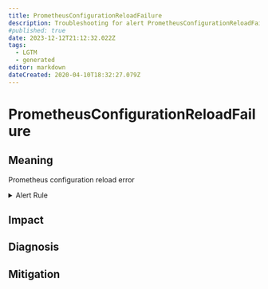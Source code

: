 ```yaml
---
title: PrometheusConfigurationReloadFailure
description: Troubleshooting for alert PrometheusConfigurationReloadFailure
#published: true
date: 2023-12-12T21:12:32.022Z
tags: 
  - LGTM
  - generated
editor: markdown
dateCreated: 2020-04-10T18:32:27.079Z
---
```


# PrometheusConfigurationReloadFailure

## Meaning
[//]: # "Short paragraph that explains what the alert means"
Prometheus configuration reload error

<details>
  <summary>Alert Rule</summary>

{{% rule "prometheus-self-monitoring/prometheus-self-monitoring-internal.yml" "PrometheusConfigurationReloadFailure" %}}

{{% comment %}}

```yaml
alert: PrometheusConfigurationReloadFailure
expr: prometheus_config_last_reload_successful != 1
for: 0m
labels:
    severity: warning
annotations:
    summary: Prometheus configuration reload failure (instance {{ $labels.instance }})
    description: |-
        Prometheus configuration reload error
          VALUE = {{ $value }}
          LABELS = {{ $labels }}
    runbook: https://github.com/srerun/prometheus-alerts/blob/main/content/runbooks/prometheus-self-monitoring-internal/PrometheusConfigurationReloadFailure.md

```

{{% /comment %}}

</details>


## Impact
[//]: # "What could / will happen if the alert is not addressed"



## Diagnosis
[//]: # "Steps to take to identify the cause of the problem"



## Mitigation
[//]: # "The steps necessary to resolve the alert"
